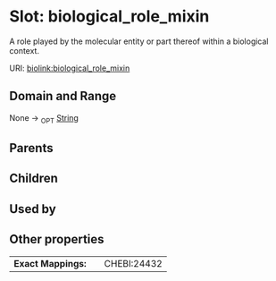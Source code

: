 
# Slot: biological_role_mixin


A role played by the molecular entity or part thereof within a biological context.

URI: [biolink:biological_role_mixin](https://w3id.org/biolink/vocab/biological_role_mixin)


## Domain and Range

None &#8594;  <sub>OPT</sub> [String](types/String.md)

## Parents


## Children


## Used by


## Other properties

|  |  |  |
| --- | --- | --- |
| **Exact Mappings:** | | CHEBI:24432 |

